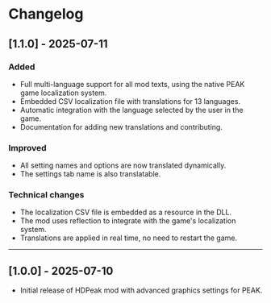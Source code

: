 # Changelog

## [1.1.0] - 2025-07-11
### Added
- Full multi-language support for all mod texts, using the native PEAK game localization system.
- Embedded CSV localization file with translations for 13 languages.
- Automatic integration with the language selected by the user in the game.
- Documentation for adding new translations and contributing.

### Improved
- All setting names and options are now translated dynamically.
- The settings tab name is also translatable.

### Technical changes
- The localization CSV file is embedded as a resource in the DLL.
- The mod uses reflection to integrate with the game's localization system.
- Translations are applied in real time, no need to restart the game.

---

## [1.0.0] - 2025-07-10
- Initial release of HDPeak mod with advanced graphics settings for PEAK. 